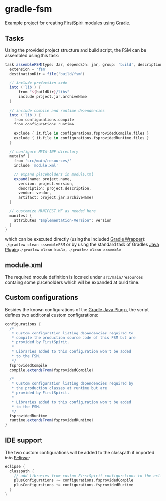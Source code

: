 gradle-fsm
==========

Example project for creating [FirstSpirit](http://www.e-spirit.com/en/product/advantage/advantages.html) modules using [Gradle](http://www.gradle.org/).

Tasks
-----

Using the provided project structure and build script, the FSM can be assembled using this task:
```groovy
task assembleFSM(type: Jar, dependsOn: jar, group: 'build', description: 'Assembles the FirstSpirit module') {
  extension = 'fsm'
  destinationDir = file('build/fsm')
  
  // include production code
  into ('lib') {
      from "${buildDir}/libs"
      include project.jar.archiveName
  }
  
  // include compile and runtime dependencies
  into ('lib') {
    from configurations.compile
    from configurations.runtime
    
    exclude { it.file in configurations.fsprovidedCompile.files }
    exclude { it.file in configurations.fsprovidedRuntime.files }
  }

  // configure META-INF directory
  metaInf {
    from 'src/main/resources/'
    include 'module.xml'
      
    // expand placeholders in module.xml
    expand(name: project.name,
      version: project.version,
      description: project.description,
      vendor: vendor,
      artifact: project.jar.archiveName)
  }
  
  // customize MANIFEST.MF as needed here
  manifest {
    attributes "Implementation-Version": version
  }
}
```
which can be executed directly (using the included [Gradle Wrapper](http://www.gradle.org/docs/current/userguide/gradle_wrapper.html)):
`./gradlew clean assembleFSM` or by using the standard task of Gradles [Java Plugin](http://www.gradle.org/docs/current/userguide/java_plugin.html):`./gradlew clean build`, 
`./gradlew clean assemble`

module.xml
----------

The required module definition is located under `src/main/resources` containg some placeholders which will be expanded at build time.

Custom configurations
---------------------

Besides the known configurations of the [Gradle Java Plugin](http://www.gradle.org/docs/current/userguide/java_plugin.html), 
the script defines two additional custom configurations:

```groovy
configurations {
  /*
   * Custom configuration listing dependencies required to
   * compile the production source code of this FSM but are
   * provided by FirstSpirit.
   * 
   * Libraries added to this configuration won't be added
   * to the FSM.
   */
  fsprovidedCompile
  compile.extendsFrom(fsprovidedCompile)
  
  /*
   * Custom configuration listing dependencies required by
   * the production classes at runtime but are
   * provided by FirstSpirit.
   * 
   * Libraries added to this configuration won't be added
   * to the FSM.
   */
  fsprovidedRuntime
  runtime.extendsFrom(fsprovidedRuntime)
}
```

IDE support
-----------

The two custom configurations will be added to the classpath if imported into [Eclipse](http://docs.spring.io/sts/docs/2.9.0.old/reference/html/gradle/gradle-sts-tutorial.html):
```groovy
eclipse {
  classpath {
    // add libraries from custom FirstSpirit configurations to the eclipse classpath
    plusConfigurations += configurations.fsprovidedCompile
    plusConfigurations += configurations.fsprovidedRuntime
  }
}
```
